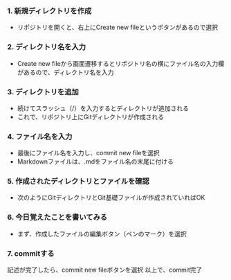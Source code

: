 ### 1. 新規ディレクトリを作成
* リポジトリを開くと、右上にCreate new fileというボタンがあるので選択

### 2. ディレクトリ名を入力
* Create new fileから画面遷移するとリポジトリ名の横にファイル名の入力欄があるので、ディレクトリ名を入力

### 3. ディレクトリを追加
* 続けてスラッシュ（/）を入力するとディレクトリが追加される
* これで、リポジトリ上にGitディレクトリが作成される

### 4. ファイル名を入力
* 最後にファイル名を入力し、commit new fileを選択
* Markdownファイルは、.mdをファイル名の末尾に付ける

### 5. 作成されたディレクトリとファイルを確認
* 次のようにGitディレクトリとGit基礎ファイルが作成されていればOK

### 6. 今日覚えたことを書いてみる
* まず、作成したファイルの編集ボタン（ペンのマーク）を選択

### 7. commitする
記述が完了したら、commit new fileボタンを選択
以上で、commit完了
